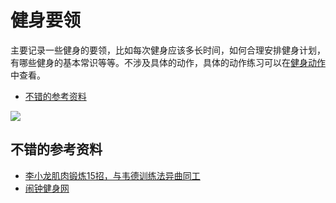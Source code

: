 # 健身要领

主要记录一些健身的要领，比如每次健身应该多长时间，如何合理安排健身计划，有哪些健身的基本常识等等。不涉及具体的动作，具体的动作练习可以在[健身动作]()中查看。
<!-- TOC -->

- [不错的参考资料](#不错的参考资料)

<!-- /TOC -->
![](http://img.mp.itc.cn/upload/20170516/8ca4c786fe6f420f9b74bae913920945.jpg)
## 不错的参考资料
- [李小龙肌肉锻炼15招，与韦德训练法异曲同工](http://www.nzjsw.com/jianshen/2012/08/16/19480.htm)
- [闹钟健身网](http://www.nzjsw.com/tuijian/duanlian/)